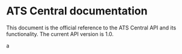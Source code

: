 # ATS Central documentation

This document is the official reference to the ATS Central API and its functionality. The current API version is 1.0. 

a
